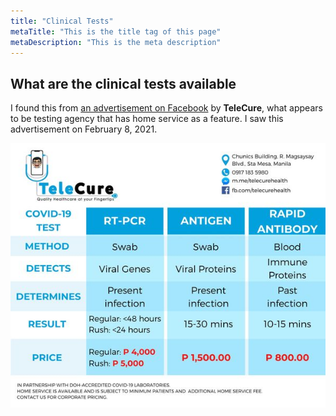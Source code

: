 ```yaml
---
title: "Clinical Tests"
metaTitle: "This is the title tag of this page"
metaDescription: "This is the meta description"
---
```


## What are the clinical tests available

I found this from [an advertisement on Facebook](https://fb.com/book/telecurehealth/) by **TeleCure**, what appears to be testing agency that has home service as a feature. I saw this advertisement on February 8, 2021.

![clincal_tests](https://raw.githubusercontent.com/darrensapalo/learn-covid/master/content/resources/faq/clinical_tests.jpg)